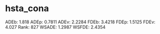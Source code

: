 # hsta_cona

ADEb: 1.818
ADEp: 0.7811
ADEv: 2.2284
FDEb: 3.4218
FDEp: 1.5125
FDEv: 4.027
Rank: 827
WSADE: 1.2987
WSFDE: 2.4354